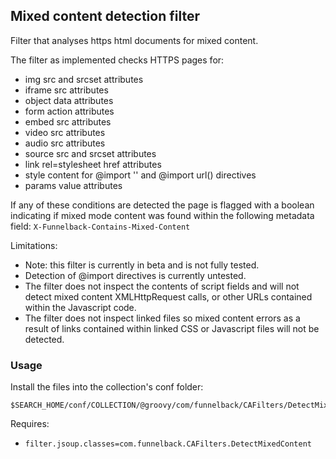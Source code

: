 ## Mixed content detection filter

Filter that analyses https html documents for mixed content.

The filter as implemented checks HTTPS pages for:

* img src and srcset attributes
* iframe src attributes
* object data attributes
* form action attributes
* embed src attributes
* video src attributes
* audio src attributes
* source src and srcset attributes
* link rel=stylesheet href attributes
* style content for @import '' and @import url() directives
* params value attributes

If any of these conditions are detected the page is flagged with a boolean indicating if mixed mode content was found within the following metadata field: `X-Funnelback-Contains-Mixed-Content`

Limitations: 

* Note: this filter is currently in beta and is not fully tested. 
* Detection of @import directives is currently untested.
* The filter does not inspect the contents of script fields and will not detect mixed content XMLHttpRequest calls, or other URLs contained within the Javascript code.
* The filter does not inspect linked files so mixed content errors as a result of links contained within linked CSS or Javascript files will not be detected.

### Usage

Install the files into the collection's conf folder:

```
$SEARCH_HOME/conf/COLLECTION/@groovy/com/funnelback/CAFilters/DetectMixedContent.groovy
```

Requires:

* `filter.jsoup.classes=com.funnelback.CAFilters.DetectMixedContent`


